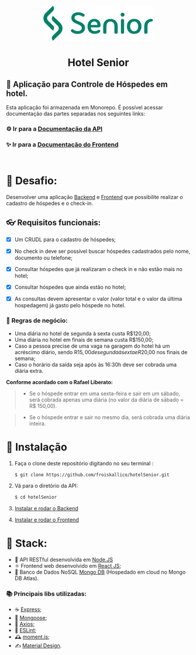 <div align="center">

[![Senior](./frontend/src/assets/logoSeniorGreen.svg)](https://www.senior.com.br/)

# **Hotel Senior**
</div>

## 🏨 Aplicação para Controle de Hóspedes em hotel.

Esta aplicação foi armazenada em Monorepo. É possível acessar documentação das partes separadas nos seguintes links:

### ⚙ Ir para a **[Documentação da API](./backend/README.md)** 

### ✨ Ir para a **[Documentação do Frontend](./frontend/README.md)**

</br>


# 🔐 **Desafio:**
Desenvolver uma aplicação [Backend](./backend/) e [Frontend](./frontend/) que possibilite realizar o cadastro de hóspedes e o check-in.

 ## 👓 **Requisitos funcionais:**

- [x]	Um CRUDL para o cadastro de hóspedes;

- [x]	No check in deve ser possível buscar hóspedes cadastrados pelo nome, documento ou telefone;

- [x]	Consultar hóspedes que já realizaram o check in e não estão mais no hotel;

- [x]	Consultar hóspedes que ainda estão no hotel;

- [x]	As consultas devem apresentar o valor (valor total e o valor da última hospedagem) já gasto pelo hóspede no hotel.


### 📏 **Regras de negócio:**
- Uma diária no hotel de segunda à sexta custa R$120,00;
-	Uma diária no hotel em finais de semana custa R$150,00;
-	Caso a pessoa precise de uma vaga na garagem do hotel há um acréscimo diário, sendo R$15,00 de segunda à sexta e R$20,00 nos finais de semana;
-	Caso o horário da saída seja após às 16:30h deve ser cobrada uma diária extra.
    
**Conforme acordado com o Rafael Liberato:**
> - Se o hóspede entrar em uma sexta-feira e sair em um sábado, será cobrada apenas uma diária (no valor da diária de sábado = R$ 150,00).

> - Se o hóspede entrar e sair no mesmo dia, será cobrada uma diária inteira.

# 🔨 Instalação

1. Faça o clone deste repositório digitando no seu terminal :
   
   ```bash
   $ git clone https://github.com/froiskallico/hotelSenior.git
   ```
2. Vá para o diretório da API:
   ```bash
   $ cd hotelSenior
   ```

3. [Instalar e rodar o Backend](https://github.com/froiskallico/hotelSenior/blob/master/backend/README.md#-instala%C3%A7%C3%A3o)
4. [Instalar e rodar o Frontend](https://github.com/froiskallico/hotelSenior/blob/master/backend/README.md#-instala%C3%A7%C3%A3o)


# 🧰 **Stack:**
- 💚 API RESTful desenvolvida em [Node.JS](https://nodejs.org/en/)
- ⚛ Frontend web desenvolvido em [React JS](https://pt-br.reactjs.org/);
- 🍃 Banco de Dados NoSQL [Mongo DB](https://www.mongodb.com/) (Hospedado em cloud no Mongo DB Atlas).

### 📚 **Principais libs utilizadas:** 
- ☕ [Express](https://expressjs.com/pt-br/);
- 📄 [Mongoose](https://mongoosejs.com/);
- 🧲 [Axios](https://github.com/axios/axios);
- 💄 [ESLint](https://eslint.org/);
- 🕰 [moment.js](https://momentjs.com/);
- ✍ [Material Design](https://material-ui.com/).

